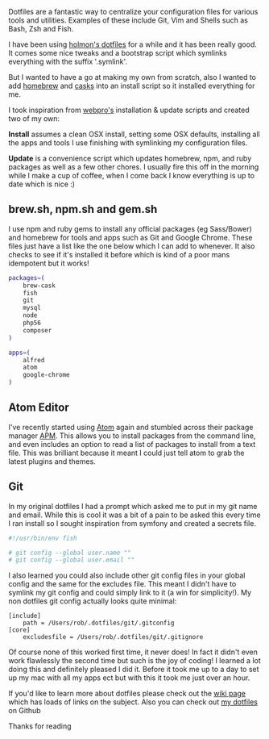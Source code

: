 Dotfiles are a fantastic way to centralize your configuration files for various tools and utilities. Examples of these include Git, Vim and Shells such as Bash, Zsh and Fish.

I have been using [holmon's dotfiles](https://github.com/holman/dotfiles) for a while and it has been really good. It comes some nice tweaks and a bootstrap script which symlinks everything with the suffix '.symlink'.

But I wanted to have a go at making my own from scratch, also I wanted to add [homebrew](https://brew.sh) and [casks](https://caskroom.io) into an install script so it installed everything for me.

I took inspiration from [webpro's](https://github.com/webpro/dotfiles) installation & update scripts and created two of my own:

**Install** assumes a clean OSX install, setting some OSX defaults, installing all the apps and tools I use finishing with symlinking my configuration files.

**Update** is a convenience script which updates homebrew, npm, and ruby packages as well as a few other chores. I usually fire this off in the morning while I make a cup of coffee, when I come back I know everything is up to date which is nice :)

## brew.sh, npm.sh and gem.sh
I use npm and ruby gems to install any official packages (eg Sass/Bower) and homebrew for tools and apps such as Git and Google Chrome. These files just have a list like the one below which I can add to whenever. It also checks to see if it's installed it before which is kind of a poor mans idempotent but it works!

```sh
packages=(
    brew-cask
    fish
    git
    mysql
    node
    php56
    composer
)

apps=(
    alfred
    atom
    google-chrome
)
```

## Atom Editor
I've recently started using [Atom](https://atom.io) again and stumbled across their package manager [APM](https://atom.io/docs/latest/using-atom-atom-packages#command-line). This allows you to install packages from the command line, and even includes an option to read a list of packages to install from a text file. This was brilliant because it meant I could just tell atom to grab the latest plugins and themes.

## Git
In my original dotfiles I had a prompt which asked me to put in my git name and email. While this is cool it was a bit of a pain to be asked this every time I ran install so I sought inspiration from symfony and created a secrets file.

```sh
#!/usr/bin/env fish

# git config --global user.name ""
# git config --global user.email ""
```

I also learned you could also include other git config files in your global config and the same for the excludes file. This meant I didn't have to symlink my git config and could simply link to it (a win for simplicity!). My non dotfiles git config actually looks quite minimal:

```
[include]
	path = /Users/rob/.dotfiles/git/.gitconfig
[core]
	excludesfile = /Users/rob/.dotfiles/git/.gitignore
```

Of course none of this worked first time, it never does! In fact it didn't even work flawlessly the second time but such is the joy of coding! I learned a lot doing this and definitely pleased I did it. Before it took me up to a day to set up my mac with all my apps ect but with this it took me just over an hour.

If you'd like to learn more about dotfiles please check out the [wiki page](https://dotfiles.github.io) which has loads of links on the subject. Also you can check out [my dotfiles](https://github.com/studioromeo/dotfiles) on Github

Thanks for reading

